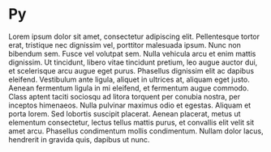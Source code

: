 # Py
Lorem ipsum dolor sit amet, consectetur adipiscing elit. Pellentesque tortor erat, tristique nec dignissim vel, porttitor malesuada ipsum. Nunc non bibendum sem. Fusce vel volutpat sem. Nulla vehicula arcu et enim mattis dignissim. Ut tincidunt, libero vitae tincidunt pretium, leo augue auctor dui, et scelerisque arcu augue eget purus. Phasellus dignissim elit ac dapibus eleifend. Vestibulum ante ligula, aliquet in ultrices at, aliquam eget justo. Aenean fermentum ligula in mi eleifend, et fermentum augue commodo. Class aptent taciti sociosqu ad litora torquent per conubia nostra, per inceptos himenaeos. Nulla pulvinar maximus odio et egestas. Aliquam et porta lorem. Sed lobortis suscipit placerat. Aenean placerat, metus ut elementum consectetur, lectus tellus mattis purus, et convallis elit velit sit amet arcu. Phasellus condimentum mollis condimentum. Nullam dolor lacus, hendrerit in gravida quis, dapibus ut nunc.